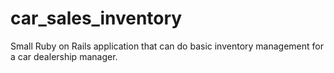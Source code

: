 # car_sales_inventory
Small Ruby on Rails application that can do basic inventory management for a car dealership manager.
